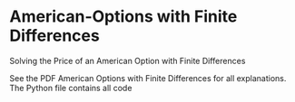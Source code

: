 # American-Options with Finite Differences
Solving the Price of an American Option with Finite Differences

See the PDF American Options with Finite Differences for all explanations. The Python file contains all code
